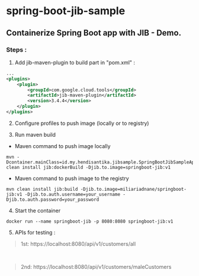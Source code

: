 # spring-boot-jib-sample

## Containerize Spring Boot app with JIB - Demo.

### Steps :

1. Add jib-maven-plugin to build part in "pom.xml" :

````xml
...
<plugins>
    <plugin>
        <groupId>com.google.cloud.tools</groupId>
        <artifactId>jib-maven-plugin</artifactId>
        <version>3.4.4</version>
    </plugin>
</plugins>
````

2. Configure profiles to push image (locally or to registry)

3. Run maven build

* Maven command to push image locally

```shell
mvn -Dcontainer.mainClass=id.my.hendisantika.jibsample.SpringBootJibSampleApplication clean install jib:dockerBuild -Djib.to.image=springboot-jib:v1

```

* Maven command to push image to the registry

```shell
mvn clean install jib:build -Djib.to.image=miliariadnane/springboot-jib:v1 -Djib.to.auth.username=your_username -Djib.to.auth.password=your_password
```

4. Start the container

```shell
docker run --name springboot-jib -p 8080:8080 springboot-jib:v1
```

5. APIs for testing :

> 1st: https://localhost:8080/api/v1/customers/all

<br/>

> 2nd: https://localhost:8080/api/v1/customers/maleCustomers
